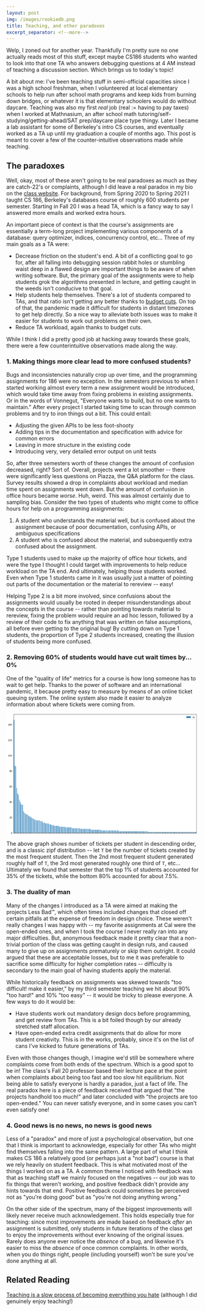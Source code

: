 ```yaml
---
layout: post
img: /images/rookiedb.png
title: Teaching, and other paradoxes
excerpt_separator: <!--more-->
---
```

Welp, I zoned out for another year. Thankfully I'm pretty sure no one actually reads most of this stuff, except maybe CS186 students who wanted to look into that one TA who answers debugging questions at 4 AM instead of teaching a discussion section. Which brings us to today's topic!<!--more-->

A bit about me: I've been teaching stuff in semi-official capacities since I was a high school freshman, when I volunteered at local elementary schools to help run after school math programs and keep kids from burning down bridges, or whatever it is that elementary schoolers would do without daycare. Teaching was also my first *real* job (real := having to pay taxes) when I worked at Mathnasium, an after school math tutoring/self-studying/getting-ahead/SAT prep/daycare place type thingy. Later I became a lab assistant for some of Berkeley's intro CS courses, and eventually worked as a TA up until my graduation a couple of months ago. This post is meant to cover a few of the counter-intuitive observations made while teaching.

## The paradoxes

Well, okay, most of these aren't going to be real paradoxes as much as they are catch-22's or complaints, although I did leave a real paradox in my bio on the [class website](https://cs186berkeley.net/sp21/staff/). For background, from Spring 2020 to Spring 2021 I taught CS 186, Berkeley's databases course of roughly 600 students per semester. Starting in Fall 20 I was a head TA, which is a fancy way to say I answered more emails and worked extra hours.

An important piece of context is that the course's assignments are essentially a term-long project implementing various components of a database: query optimizer, indices, concurrency control, etc... Three of my main goals as a TA were:
- Decrease friction on the student's end. A bit of a conflicting goal to go for, after all falling into debugging session rabbit holes or stumbling waist deep in a flawed design are important things to be aware of when writing software. But, the primary goal of the assignments were to help students grok the algorithms presented in lecture, and getting caught in the weeds isn't conducive to that goal.
- Help students help themselves. There's a lot of students compared to TAs, and that ratio isn't getting any better thanks to [budget cuts](https://www.dailycal.org/2022/04/08/a-personal-view-of-uc-berkeleys-eecs-crisis/). On top of that, the pandemic made it difficult for students in distant timezones to get help directly. So a nice way to alleviate both issues was to make it easier for students to work out problems on their own.
- Reduce TA workload, again thanks to budget cuts.

While I think I did a pretty good job at hacking away towards these goals, there were a few counterintuitive observations made along the way.

### 1. Making things more clear lead to more confused students?

Bugs and inconsistencies naturally crop up over time, and the programming assignments for 186 were no exception. In the semesters previous to when I started working almost every term a new assignment would be introduced, which would take time away from fixing problems in existing assignments. Or in the words of Vonnegut, "Everyone wants to build, but no one wants to maintain." After every project I started taking time to scan through common problems and try to iron things out a bit. This could entail:
- Adjusting the given APIs to be less foot-shooty
- Adding tips in the documentation and specification with advice for common errors
- Leaving in more structure in the existing code
- Introducing very, very detailed error output on unit tests

So, after three semesters worth of these changes the amount of confusion decreased, right? Sort of. Overall, projects went a lot smoother -- there were significantly less questions on Piazza, the Q&A platform for the class. Survey results showed a drop in complaints about workload and median time spent on assignments went down. But the amount of confusion in office hours became *worse*. Huh, weird. This was almost certainly due to sampling bias. Consider the two types of students who might come to office hours for help on a programming assignments:
1. A student who understands the material well, but is confused about the assignment because of poor documentation, confusing APIs, or ambiguous specifications
2. A student who is confused about the material, and subsequently extra confused about the assignment.

Type 1 students used to make up the majority of office hour tickets, and were the type I thought I could target with improvements to help reduce workload on the TA end. And ultimately, helping those students worked. Even when Type 1 students came in it was usually just a matter of pointing out parts of the documentation or the material to rereview -- easy!

Helping Type 2 is a bit more involved, since confusions about the assignments would usually be rooted in deeper misunderstandings about the concepts in the course -- rather than pointing towards material to rereview, fixing the problem would require an ad hoc lesson, followed by a review of their code to fix anything that was written on false assumptions, all before even getting to the original bug! By cutting down on Type 1 students, the proportion of Type 2 students increased, creating the illusion of students being more confused.

### 2. Removing 60% of students would have cut wait times by... 0%

One of the "quality of life" metrics for a course is how long someone has to wait to get help. Thanks to the power of software and an international pandemic, it because pretty easy to measure by means of an online ticket queuing system. The online system also made it easier to analyze information about where tickets were coming from.

![](/images/zipf.png)

The above graph shows number of tickets per student in descending order, and is a classic zipf distribution -- let `T` be the number of tickets created by the most frequent student. Then the 2nd most frequent student generated roughly half of `T`, the 3rd most generated roughly one third of `T`, etc... Ultimately we found that semester that the top 1% of students accounted for 35% of the tickets, while the bottom 80% accounted for about 7.5%.

### 3. The duality of man

Many of the changes I introduced as a TA were aimed at making the projects Less Bad™, which often times included changes that closed off certain pitfalls at the expense of freedom in design choice. These weren't really changes I was happy with -- my favorite assignments at Cal were the open-ended ones, and when I took the course I never really ran into any major difficulties. But, anonymous feedback made it pretty clear that a non-trivial portion of the class was getting caught in design ruts, and caused many to give up on assignments prematurely or skip them outright. It could argued that these are acceptable losses, but to me it was preferable to sacrifice some difficulty for higher completion rates -- difficulty is secondary to the main goal of having students apply the material.

While historically feedback on assignments was skewed towards "too difficult! make it easier," by my third semester teaching we hit about 90% "too hard!" and 10% "too easy" -- it would be tricky to please everyone. A few ways to do it would be:
- Have students work out mandatory design docs before programming, and get review from TAs. This is a bit foiled though by our already stretched staff allocation.
- Have open-ended extra credit assignments that do allow for more student creativity. This is in the works, probably, since it's on the list of cans I've kicked to future generations of TAs.

Even with those changes though, I imagine we'd still be somewhere where complaints come from both ends of the spectrum. Which is a good spot to be in! The class's Fall 20 professor based their lecture pace at the point when complaints about being too fast and too slow hit equilibrium. Not being able to satisfy everyone is hardly a paradox, just a fact of life. The real paradox here is a piece of feedback received that argued that "the projects handhold too much!" and later concluded with "the projects are too open-ended." You can never satisfy everyone, and in some cases you can't even satisfy one!

### 4. Good news is no news, no news is good news

Less of a "paradox" and more of just a psychological observation, but one that I think is important to acknowledge, especially for other TAs who might find themselves falling into the same pattern. A large part of what I think makes CS 186 a relatively good (or perhaps just a "not bad") course is that we rely heavily on student feedback. This is what motivated most of the things I worked on as a TA. A common theme I noticed with feedback was that as teaching staff we mainly focused on the negatives -- our job was to fix things that weren't working, and positive feedback didn't provide any hints towards that end. Positive feedback could sometimes be perceived not as "you're doing good" but as "you're not doing anything wrong."

On the other side of the spectrum, many of the biggest improvements will likely never receive much acknowledgement. This holds especially true for teaching: since most improvements are made based on feedback *after* an assignment is submitted, only students in future iterations of the class get to enjoy the improvements without ever knowing of the original issues. Rarely does anyone ever notice the *absence* of a bug, and likewise it's easier to miss the *absence* of once common complaints. In other words, when you do things right, people (including yourself) won't be sure you've done anything at all.

## Related Reading

[Teaching is a slow process of becoming everything you hate](https://dynomight.net/teaching/) (although I did genuinely enjoy teaching!)
